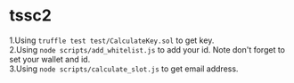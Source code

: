 # tssc2
1.Using ```truffle test test/CalculateKey.sol``` to get key.  
2.Using ```node scripts/add_whitelist.js``` to add your id. Note don't forget to set your wallet and id.  
3.Using ```node scripts/calculate_slot.js``` to get email address.  
